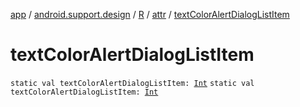 [app](../../../index.md) / [android.support.design](../../index.md) / [R](../index.md) / [attr](index.md) / [textColorAlertDialogListItem](./text-color-alert-dialog-list-item.md)

# textColorAlertDialogListItem

`static val textColorAlertDialogListItem: `[`Int`](https://kotlinlang.org/api/latest/jvm/stdlib/kotlin/-int/index.html)
`static val textColorAlertDialogListItem: `[`Int`](https://kotlinlang.org/api/latest/jvm/stdlib/kotlin/-int/index.html)